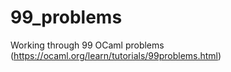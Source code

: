 # 99_problems
Working through 99 OCaml problems (https://ocaml.org/learn/tutorials/99problems.html)
